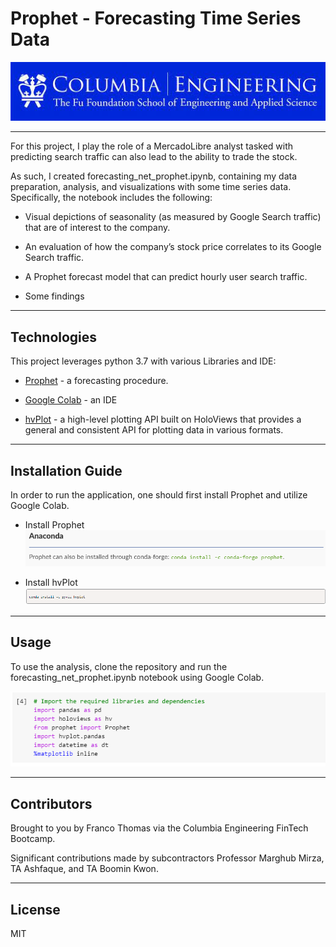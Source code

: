 # Prophet - Forecasting Time Series Data

![Columbia Engineering.](Images/Columbia.jpeg)

___
For this project, I play the role of a MercadoLibre analyst tasked with predicting search traffic can also lead to the ability to trade the stock.

As such, I created forecasting_net_prophet.ipynb, containing my data preparation, analysis, and visualizations with some time series data. Specifically, the notebook includes the following:

* Visual depictions of seasonality (as measured by Google Search traffic) that are of interest to the company.

* An evaluation of how the company’s stock price correlates to its Google Search traffic.

* A Prophet forecast model that can predict hourly user search traffic.

* Some findings

---

## Technologies

This project leverages python 3.7 with various Libraries and IDE:

* [Prophet](https://facebook.github.io/prophet/) - a forecasting procedure.

* [Google Colab](https://colab.research.google.com/) - an IDE

* [hvPlot](https://hvplot.holoviz.org/user_guide/Plotting.html) -  a high-level plotting API built on HoloViews that provides a general and consistent API for plotting data in various formats.



---

## Installation Guide

In order to run the application, one should first install Prophet and utilize Google Colab.

* Install Prophet
![Install prophet](Images/Install%20Prophet.PNG)

* Install hvPlot
![Install hvPlot](Images/Installing%20hvPlot.PNG)

---

## Usage
To use the analysis, clone the repository and run the forecasting_net_prophet.ipynb notebook using Google Colab.

![Import Libraries](Images/Import%20Libraries%20and%20Dependencies.PNG)

---

## Contributors

Brought to you by Franco Thomas via the Columbia Engineering FinTech Bootcamp.

Significant contributions made by subcontractors Professor Marghub Mirza, TA Ashfaque, and TA Boomin Kwon.

---

## License

MIT